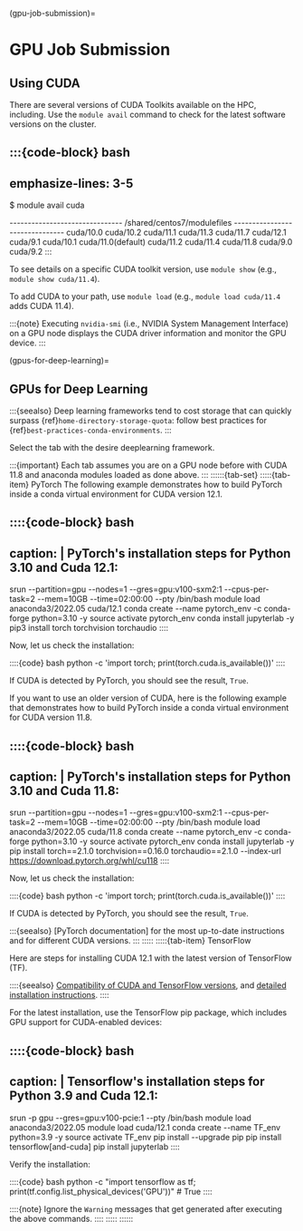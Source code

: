 (gpu-job-submission)=
# GPU Job Submission

## Using CUDA
There are several versions of CUDA Toolkits available on the HPC, including. Use the `module avail` command to check for the latest software versions on the cluster.

:::{code-block} bash
---
emphasize-lines: 3-5
---
$ module avail cuda

------------------------------- /shared/centos7/modulefiles -------------------------------
cuda/10.0    cuda/10.2          cuda/11.1    cuda/11.3    cuda/11.7    cuda/12.1    cuda/9.1
cuda/10.1    cuda/11.0(default) cuda/11.2    cuda/11.4    cuda/11.8    cuda/9.0     cuda/9.2
:::

To see details on a specific CUDA toolkit version, use `module show` (e.g., `module show cuda/11.4`).

To add CUDA to your path, use `module load` (e.g., `module load cuda/11.4` adds CUDA 11.4).

:::{note}
Executing `nvidia-smi` (i.e., NVIDIA System Management Interface) on a GPU node displays the CUDA driver information and monitor the GPU device.
:::

(gpus-for-deep-learning)=
## GPUs for Deep Learning

:::{seealso}
Deep learning frameworks tend to cost storage that can quickly surpass {ref}`home-directory-storage-quota`: follow best practices for {ref}`best-practices-conda-environments`.
:::

Select the tab with the desire deeplearning framework.

:::{important}
Each tab assumes you are on a GPU node before with CUDA 11.8 and anaconda modules loaded as done above.
:::
::::::{tab-set}
:::::{tab-item} PyTorch
The following example demonstrates how to build PyTorch inside a conda virtual environment for CUDA version 12.1.

::::{code-block} bash
---------------------
caption: |
    PyTorch's installation steps for Python 3.10 and Cuda 12.1:
---
srun --partition=gpu --nodes=1 --gres=gpu:v100-sxm2:1 --cpus-per-task=2 --mem=10GB --time=02:00:00 --pty /bin/bash
module load anaconda3/2022.05 cuda/12.1
conda create --name pytorch_env -c conda-forge python=3.10 -y
source activate pytorch_env
conda install jupyterlab -y
pip3 install torch torchvision torchaudio
::::

Now, let us check the installation:

::::{code} bash
python -c 'import torch; print(torch.cuda.is_available())'
::::

If CUDA is detected by PyTorch, you should see the result, `True`.

If you want to use an older version of CUDA, here is the following example that demonstrates how to build PyTorch inside a conda virtual environment for CUDA version 11.8.

::::{code-block} bash
---------------------
caption: |
    PyTorch's installation steps for Python 3.10 and Cuda 11.8:
---
srun --partition=gpu --nodes=1 --gres=gpu:v100-sxm2:1 --cpus-per-task=2 --mem=10GB --time=02:00:00 --pty /bin/bash
module load anaconda3/2022.05 cuda/11.8
conda create --name pytorch_env -c conda-forge python=3.10 -y
source activate pytorch_env
conda install jupyterlab -y
pip install torch==2.1.0 torchvision==0.16.0 torchaudio==2.1.0 --index-url https://download.pytorch.org/whl/cu118
::::

Now, let us check the installation:

::::{code} bash
python -c 'import torch; print(torch.cuda.is_available())'
::::

If CUDA is detected by PyTorch, you should see the result, `True`.

:::{seealso}
[PyTorch documentation] for the most up-to-date instructions and for different CUDA versions.
:::
:::::
:::::{tab-item} TensorFlow

Here are steps for installing CUDA 12.1 with the latest version of TensorFlow (TF).

::::{seealso}
[Compatibility of CUDA and TensorFlow versions](https://www.tensorflow.org/install/source#gpu), and [detailed installation instructions](https://www.tensorflow.org/install/pip).
::::

For the latest installation, use the TensorFlow pip package, which includes GPU support for CUDA-enabled devices:

::::{code-block} bash
---------------------
caption: |
    Tensorflow's installation steps for Python 3.9 and Cuda 12.1:
---
srun -p gpu --gres=gpu:v100-pcie:1 --pty /bin/bash
module load anaconda3/2022.05
module load cuda/12.1
conda create --name TF_env python=3.9 -y
source activate TF_env
pip install --upgrade pip
pip install tensorflow[and-cuda]
pip install jupyterlab
::::

Verify the installation:

::::{code} bash
python -c "import tensorflow as tf; print(tf.config.list_physical_devices('GPU'))" # True
::::

::::{note}
Ignore the `Warning` messages that get generated after executing the above commands.
::::
:::::
::::::